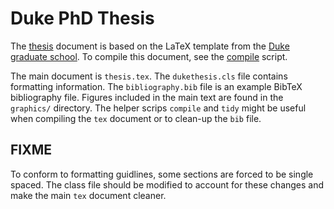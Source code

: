 # Duke PhD Thesis

The [thesis](./tex/thesis.tex) document is based on the LaTeX template from the
[Duke graduate school](https://gradschool.duke.edu/academics/theses-and-dissertations). 
To compile this document, see the [compile](./tex/compile) script.

The main document is `thesis.tex`. The `dukethesis.cls` file contains formatting
information. The `bibliography.bib` file is an example
BibTeX bibliography file. Figures included in the main text are found in
the `graphics/` directory. The helper scrips `compile` and `tidy` might be useful when
compiling the `tex` document or to clean-up the `bib` file.

## FIXME
To conform to formatting guidlines, some sections are forced to be single
spaced. The class file should be modified to account for these changes and make
the main `tex` document cleaner.

